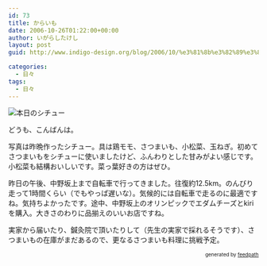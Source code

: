 ```yaml
---
id: 73
title: からいも
date: 2006-10-26T01:22:00+00:00
author: いがらしたけし
layout: post
guid: http://www.indigo-design.org/blog/2006/10/%e3%81%8b%e3%82%89%e3%81%84%e3%82%82/

categories:
  - 日々
tags:
  - 日々
---
```

<img src="http://blog-imgs-29.fc2.com/a/r/m/armadillo75/061025a.jpg" alt="本日のシチュー" border="0" />

どうも、こんばんは。

写真は昨晩作ったシチュー。具は鶏モモ、さつまいも、小松菜、玉ねぎ。初めてさつまいもをシチューに使いましたけど、ふんわりとした甘みがよい感じです。小松菜も結構おいしいです。菜っ葉好きの方はぜひ。

昨日の午後、中野坂上まで自転車で行ってきました。往復約12.5km。のんびり走って1時間くらい（でもやっぱ遅いな）。気候的には自転車で走るのに最適ですね。気持ちよかったです。途中、中野坂上のオリンピックでエダムチーズとkiriを購入。大きさのわりに品揃えのいいお店ですね。

実家から届いたり、鍼灸院で頂いたりして（先生の実家で採れるそうです）、さつまいもの在庫がまだあるので、更なるさつまいも料理に挑戦予定。

<div style="text-align: right;font-size: 10px">
  &nbsp;&nbsp;<span>generated by <a href="http://feedpath.jp">feedpath</a></span>
</div>
